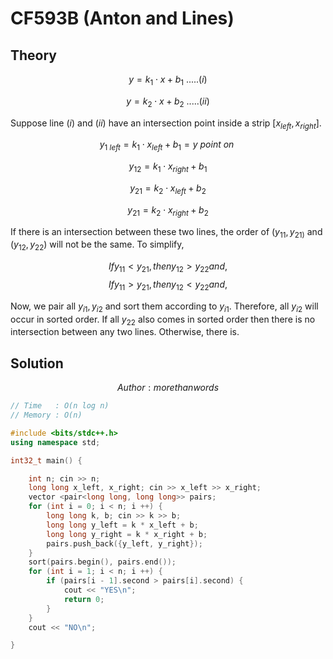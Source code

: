 # CF593B (Anton and Lines)
## Theory
$$y = k_1 \cdot x + b_1\ .....(i)$$

$$y = k_2 \cdot x + b_2\ .....(ii)$$

Suppose line $(i)$ and $(ii)$ have an intersection point inside a strip $[x_{left}, x_{right}]$.

$$ y_{1\ left} = k_1 \cdot x_{left} + b_1 = y\ point\ on\ $$

$$ y_{12} = k_1 \cdot x_{right} + b_1$$

$$ y_{21} = k_2 \cdot x_{left} + b_2$$

$$ y_{21} = k_2 \cdot x_{right} + b_2$$

If there is an intersection between these two lines, the order of $(y_{11}, y_{21)}$ and $(y_{12}, y_{22})$ will not be the same. To simplify, 

$$If y_{11} < y_{21}, then y_{12} > y_{22} and,$$
$$If y_{11} > y_{21}, then y_{12} < y_{22} and,$$

Now, we pair all ${y_{i1}, y_{i2}}$ and sort them according to $y_{i1}$. Therefore, all $y_{i2}$ will occur in sorted order. If all $y_{22}$ also comes in sorted order then there is no intersection between any two lines. Otherwise, there is.

## Solution
$$ Author : morethanwords $$

```c++
// Time   : O(n log n)
// Memory : O(n)

#include <bits/stdc++.h>
using namespace std;

int32_t main() {

    int n; cin >> n;
    long long x_left, x_right; cin >> x_left >> x_right;
    vector <pair<long long, long long>> pairs;
    for (int i = 0; i < n; i ++) {
        long long k, b; cin >> k >> b;
        long long y_left = k * x_left + b;
        long long y_right = k * x_right + b;
        pairs.push_back({y_left, y_right});
    }
    sort(pairs.begin(), pairs.end());
    for (int i = 1; i < n; i ++) {
        if (pairs[i - 1].second > pairs[i].second) {
            cout << "YES\n";
            return 0;
        }
    }
    cout << "NO\n";

}
```
